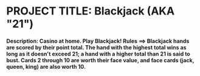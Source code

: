 # PROJECT TITLE:  Blackjack (AKA "21")
#### Description: Casino at home. Play Blackjack! Rules ==> Blackjack hands are scored by their point total. The hand with the highest total wins as long as it doesn't exceed 21; a hand with a higher total than 21 is said to bust. Cards 2 through 10 are worth their face value, and face cards (jack, queen, king) are also worth 10.